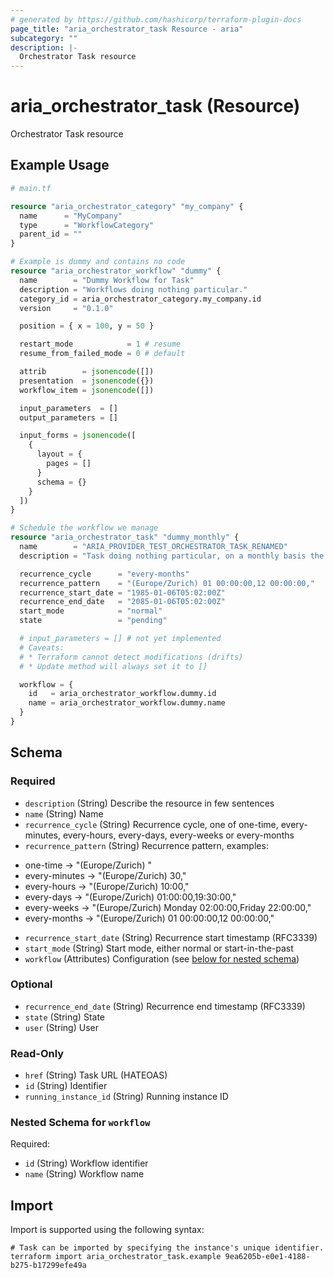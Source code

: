 ```yaml
---
# generated by https://github.com/hashicorp/terraform-plugin-docs
page_title: "aria_orchestrator_task Resource - aria"
subcategory: ""
description: |-
  Orchestrator Task resource
---
```


# aria_orchestrator_task (Resource)

Orchestrator Task resource

## Example Usage

```terraform
# main.tf

resource "aria_orchestrator_category" "my_company" {
  name      = "MyCompany"
  type      = "WorkflowCategory"
  parent_id = ""
}

# Example is dummy and contains no code
resource "aria_orchestrator_workflow" "dummy" {
  name        = "Dummy Workflow for Task"
  description = "Workflows doing nothing particular."
  category_id = aria_orchestrator_category.my_company.id
  version     = "0.1.0"

  position = { x = 100, y = 50 }

  restart_mode            = 1 # resume
  resume_from_failed_mode = 0 # default

  attrib        = jsonencode([])
  presentation  = jsonencode({})
  workflow_item = jsonencode([])

  input_parameters  = []
  output_parameters = []

  input_forms = jsonencode([
    {
      layout = {
        pages = []
      }
      schema = {}
    }
  ])
}

# Schedule the workflow we manage
resource "aria_orchestrator_task" "dummy_monthly" {
  name        = "ARIA_PROVIDER_TEST_ORCHESTRATOR_TASK_RENAMED"
  description = "Task doing nothing particular, on a monthly basis the 1st and 12th at midnight."

  recurrence_cycle      = "every-months"
  recurrence_pattern    = "(Europe/Zurich) 01 00:00:00,12 00:00:00,"
  recurrence_start_date = "1985-01-06T05:02:00Z"
  recurrence_end_date   = "2085-01-06T05:02:00Z"
  start_mode            = "normal"
  state                 = "pending"

  # input_parameters = [] # not yet implemented
  # Caveats:
  # * Terraform cannot detect modifications (drifts)
  # * Update method will always set it to []

  workflow = {
    id   = aria_orchestrator_workflow.dummy.id
    name = aria_orchestrator_workflow.dummy.name
  }
}
```

<!-- schema generated by tfplugindocs -->
## Schema

### Required

- `description` (String) Describe the resource in few sentences
- `name` (String) Name
- `recurrence_cycle` (String) Recurrence cycle, one of one-time, every-minutes, every-hours, every-days, every-weeks or every-months
- `recurrence_pattern` (String) Recurrence pattern, examples:
* one-time -> "(Europe/Zurich) "
* every-minutes -> "(Europe/Zurich) 30,"
* every-hours -> "(Europe/Zurich) 10:00,"
* every-days -> "(Europe/Zurich) 01:00:00,19:30:00,"
* every-weeks -> "(Europe/Zurich) Monday 02:00:00,Friday 22:00:00,"
* every-months -> "(Europe/Zurich) 01 00:00:00,12 00:00:00,"
- `recurrence_start_date` (String) Recurrence start timestamp (RFC3339)
- `start_mode` (String) Start mode, either normal or start-in-the-past
- `workflow` (Attributes) Configuration (see [below for nested schema](#nestedatt--workflow))

### Optional

- `recurrence_end_date` (String) Recurrence end timestamp (RFC3339)
- `state` (String) State
- `user` (String) User

### Read-Only

- `href` (String) Task URL (HATEOAS)
- `id` (String) Identifier
- `running_instance_id` (String) Running instance ID

<a id="nestedatt--workflow"></a>
### Nested Schema for `workflow`

Required:

- `id` (String) Workflow identifier
- `name` (String) Workflow name

## Import

Import is supported using the following syntax:

```shell
# Task can be imported by specifying the instance's unique identifier.
terraform import aria_orchestrator_task.example 9ea6205b-e0e1-4188-b275-b17299efe49a
```
